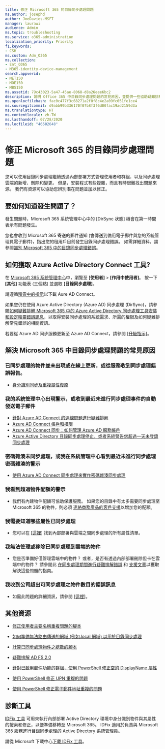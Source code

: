 ```yaml
---
title: 修正 Microsoft 365 的目錄同步處理問題
ms.author: josephd
author: JoeDavies-MSFT
manager: laurawi
audience: Admin
ms.topic: troubleshooting
ms.service: o365-administration
localization_priority: Priority
f1.keywords:
- CSH
ms.custom: Adm_O365
ms.collection:
- Ent_O365
- M365-identity-device-management
search.appverid:
- MET150
- MOE150
- MBS150
ms.assetid: 79c43023-5a47-45ae-8068-d8a26eee6bc2
description: 說明 Office 365 中目錄同步處理問題的常見原因，並提供一些協助疑難排解並解決問題的方法。
ms.openlocfilehash: fac0c477f3c68271a2f0f8c4e2a09fc051fe1ce4
ms.sourcegitcommit: d9abb99b336170f07b8f3f6d00fac19ad2159d3a
ms.translationtype: HT
ms.contentlocale: zh-TW
ms.lasthandoff: 07/28/2020
ms.locfileid: "46502648"
---
```

# <a name="fixing-problems-with-directory-synchronization-for-microsoft-365"></a>修正 Microsoft 365 的目錄同步處理問題

您可以使用目錄同步處理繼續透過內部部署方式管理使用者和群組，以及同步處理雲端的新增、刪除和變更。 但是，安裝程式有些複雜，而且有時很難找出問題來源。 我們有資源可以協助您辨別潛在問題並加以修正。
  
## <a name="how-do-i-know-if-something-is-wrong"></a>要如何知道發生問題了？

發生問題時，Microsoft 365 系統管理中心中的 [DirSync 狀態] 磚會在第一時間表示有問題發生。
  
您也會收到 Microsoft 365 寄送的郵件通知 (會傳送到備用電子郵件與您的系統管理員電子郵件)，指出您的租用戶目前發生目錄同步處理錯誤。 如需詳細資料，請參閱[識別 Microsoft 365 中的目錄同步處理錯誤](identify-directory-synchronization-errors.md)。
  
## <a name="how-do-i-get-azure-active-directory-connect-tool"></a>如何獲取 Azure Active Directory Connect 工具?

在 [Microsoft 365 系統管理中心](https://admin.microsoft.com)中，瀏覽至 **[使用者]** \> **[作用中使用者]**。 按一下 **[其他]** 功能表 (三個點) 並選取 **[目錄同步處理]**。 
  
請遵循[精靈中的指示](set-up-directory-synchronization.md)以下載 Aure AD Connect。 
  
如果您仍在使用 Azure Active Directory (Azure AD) 同步處理 (DirSync)，請參閱[如何疑難排解 Microsoft 365 中的 Azure Active Directory 同步處理工具安裝和設定精靈錯誤訊息](https://go.microsoft.com/fwlink/p/?LinkId=396717)，以取得安裝同步處理的系統需求、所需的權限及如何疑難排解常見錯誤的相關資訊。 
  
若要從 Azure AD 同步服務更新至 Azure AD Connect，請參閱 [[升級指示]](https://go.microsoft.com/fwlink/p/?LinkId=733240)。
  
## <a name="resolving-common-causes-of-problems-with-directory-synchronization-in-microsoft-365"></a>解決 Microsoft 365 中目錄同步處理問題的常見原因

### <a name="synchronized-objects-arent-appearing-or-updating-online-or-im-getting-synchronization-error-reports-from-the-service"></a>已同步處理的物件並未出現或在線上更新，或從服務收到同步處理錯誤報告。

- [身分識別同步及重複屬性復原](https://docs.microsoft.com/azure/active-directory/hybrid/how-to-connect-syncservice-duplicate-attribute-resiliency)

### <a name="i-have-an-alert-in-the-admin-center-or-am-receiving-automated-emails-that-there-hasnt-been-a-recent-synchronization-event"></a>我的系統管理中心出現警示，或收到最近未進行同步處理事件的自動發送電子郵件
- [針對 Azure AD Connect 的連線問題進行疑難排解](https://docs.microsoft.com/azure/active-directory/hybrid/tshoot-connect-connectivity)
- [Azure AD Connect 帳戶和權限](https://go.microsoft.com/fwlink/p/?LinkId=820598)
- [Azure AD Connect 同步：如何管理 Azure AD 服務帳戶](https://docs.microsoft.com/azure/active-directory/hybrid/how-to-connect-azureadaccount)
- [Azure Active Directory 目錄同步處理停止，或者系統警告您超過一天未登錄同步處理](https://support.microsoft.com/help/2882421/directory-synchronization-to-azure-active-directory-stops-or-you-re-warned-that-sync-hasn-t-registered-in-more-than-a-day)

### <a name="password-hashes-arent-synchronizing-or-im-seeing-an-alert-in-the-admin-center-that-there-hasnt-been-a-recent-password-hash-synchronization"></a>密碼雜湊未同步處理，或我在系統管理中心看到最近未進行同步處理密碼雜湊的警示
- [使用 Azure AD Connect 同步處理來實作密碼雜湊同步處理](https://docs.microsoft.com/azure/active-directory/hybrid/how-to-connect-password-hash-synchronization)

### <a name="im-seeing-an-alert-that-object-quota-exceeded"></a>我看到超過物件配額的警示
- 我們有內建物件配額可協助保護服務。 如果您的目錄中有太多需要同步處理至 Microsoft 365 的物件，則必須 [連絡商務產品的客戶支援](https://support.office.com/article/32a17ca7-6fa0-4870-8a8d-e25ba4ccfd4b)以增加您的配額。

### <a name="i-need-to-know-which-attributes-are-synchronized"></a>我需要知道哪些屬性已同步處理
- 您可以在 [[這裡]](https://go.microsoft.com/fwlink/p/?LinkId=396719) 找到內部部署與雲端之間同步處理的所有屬性清單。

### <a name="i-cant-manage-or-remove-objects-that-were-synchronized-to-the-cloud"></a>我無法管理或移除已同步處理到雲端的物件
- 您是否準備好僅管理雲端中的物件？ 或者，是否有透過內部部署刪除但卡在雲端中的物件？ 請參閱此 [在同步處理期間進行疑難排解錯誤](https://go.microsoft.com/fwlink/p/?linkid=842044) 和 [支援文章](https://go.microsoft.com/fwlink/p/?LinkId=396720)以獲取解決這些問題的指南。

### <a name="i-got-an-error-message-that-my-company-has-exceeded-the-number-of-objects-that-can-be-synchronized"></a>我收到公司超出可同步處理之物件數目的錯誤訊息
- 如需此問題的詳細資訊，請參閱 [[這裡]](https://go.microsoft.com/fwlink/p/?LinkId=396721)。
   
## <a name="other-resources"></a>其他資源

- [修正使用者主要名稱重複問題的腳本](https://go.microsoft.com/fwlink/p/?LinkId=396725)
    
- [如何準備無法路由傳送的網域 (例如.local 網域) 以用於目錄同步處理](prepare-a-non-routable-domain-for-directory-synchronization.md)
    
- [計算已同步處理物件之總數的腳本](https://go.microsoft.com/fwlink/p/?LinkId=396726)
    
- [疑難排解 AD FS 2.0](https://go.microsoft.com/fwlink/p/?LinkId=396727)
    
- [針對已啟用郵件功能的群組，使用 PowerShell 修正空的 DisplayName 屬性](https://go.microsoft.com/fwlink/p/?LinkId=396728)
    
- [使用 PowerShell 修正 UPN 重複的問題](https://go.microsoft.com/fwlink/p/?LinkId=396730)
    
- [使用 PowerShell 修正電子郵件地址重複的問題](https://go.microsoft.com/fwlink/p/?LinkId=396731)
    
## <a name="diagnostic-tools"></a>診斷工具

[IDFix 工具](prepare-directory-attributes-for-synch-with-idfix.md) 可用來執行內部部署 Active Directory 環境中身分識別物件與其屬性的搜索和修正，以便準備移轉至 Microsoft 365。 IDFix 適用於負責與 Microsoft 365 服務進行目錄同步處理的 Active Directory 系統管理員。 

請從 Microsoft 下載中心[下載 IDFix 工具](https://go.microsoft.com/fwlink/p/?LinkId=396718)。
